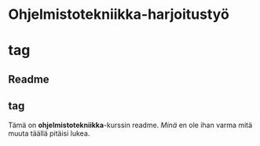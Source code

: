 # Ohjelmistotekniikka-harjoitustyö <h1> tag
## Readme <h2> tag

Tämä on **ohjelmistotekniikka**-kurssin readme. 
*Minä* en ole ihan varma mitä muuta täällä pitäisi lukea.
